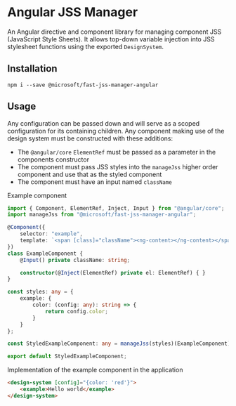 # Angular JSS Manager
An Angular directive and component library for managing component JSS (JavaScript Style Sheets). It allows top-down variable injection into JSS stylesheet functions using the exported `DesignSystem`.

## Installation
`npm i --save @microsoft/fast-jss-manager-angular`

## Usage
Any configuration can be passed down and will serve as a scoped configuration for its containing children. Any component making use of the design system must be constructed with these additions:
- The `@angular/core` `ElementRef` must be passed as a parameter in the components constructor
- The component must pass JSS styles into the `manageJss` higher order component and use that as the styled component
- The component must have an input named `className`

Example component
```ts
import { Component, ElementRef, Inject, Input } from "@angular/core";
import manageJss from "@microsoft/fast-jss-manager-angular";

@Component({
    selector: "example",
    template: `<span [class]="className"><ng-content></ng-content></span>`
})
class ExampleComponent {
    @Input() private className: string;

    constructor(@Inject(ElementRef) private el: ElementRef) { }
}

const styles: any = {
    example: {
        color: (config: any): string => {
            return config.color;
        }
    }
};

const StyledExampleComponent: any = manageJss(styles)(ExampleComponent);

export default StyledExampleComponent;
```

Implementation of the example component in the application
```html
<design-system [config]="{color: 'red'}">
    <example>Hello world</example>
</design-system>
```
